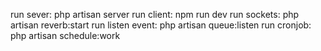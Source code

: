 run sever: php artisan server
run client: npm run dev
run sockets: php artisan reverb:start
run listen event: php artisan queue:listen
run cronjob: php artisan schedule:work

